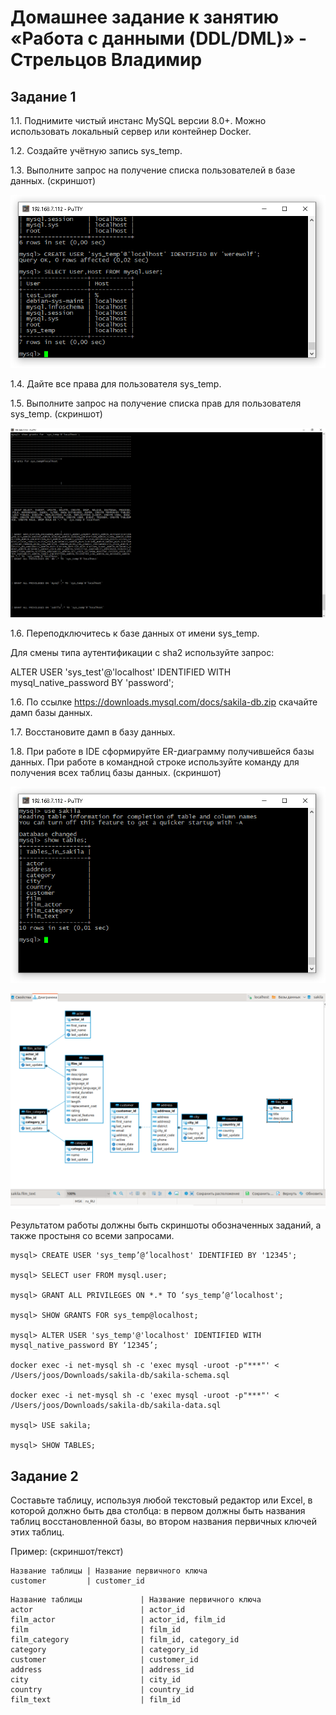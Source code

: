 # Домашнее задание к занятию «Работа с данными (DDL/DML)» - Стрельцов Владимир

## Задание 1

1.1. Поднимите чистый инстанс MySQL версии 8.0+. Можно использовать локальный сервер или контейнер Docker.

1.2. Создайте учётную запись sys_temp.

1.3. Выполните запрос на получение списка пользователей в базе данных. (скриншот)

![img](/img/2023-10-25_09-38-15.png)

1.4. Дайте все права для пользователя sys_temp.

1.5. Выполните запрос на получение списка прав для пользователя sys_temp. (скриншот)

![img](/img/2023-10-25_11-38-48.png)

1.6. Переподключитесь к базе данных от имени sys_temp.

Для смены типа аутентификации с sha2 используйте запрос:

ALTER USER 'sys_test'@'localhost' IDENTIFIED WITH mysql_native_password BY 'password';

1.6. По ссылке https://downloads.mysql.com/docs/sakila-db.zip скачайте дамп базы данных.

1.7. Восстановите дамп в базу данных.

1.8. При работе в IDE сформируйте ER-диаграмму получившейся базы данных. При работе в командной строке используйте команду для получения всех таблиц базы данных. (скриншот)

![img](/img/2023-10-25_11-24-01.png)

![img](/img/2023-10-25_11-24-58.png)

Результатом работы должны быть скриншоты обозначенных заданий, а также простыня со всеми запросами.

```
mysql> CREATE USER 'sys_temp’@‘localhost' IDENTIFIED BY '12345';

mysql> SELECT user FROM mysql.user;

mysql> GRANT ALL PRIVILEGES ON *.* TO ‘sys_temp’@‘localhost';

mysql> SHOW GRANTS FOR sys_temp@localhost;

mysql> ALTER USER 'sys_temp'@'localhost' IDENTIFIED WITH mysql_native_password BY ‘12345’;

docker exec -i net-mysql sh -c 'exec mysql -uroot -p"***"' < /Users/joos/Downloads/sakila-db/sakila-schema.sql 

docker exec -i net-mysql sh -c 'exec mysql -uroot -p"***"' < /Users/joos/Downloads/sakila-db/sakila-data.sql

mysql> USE sakila;

mysql> SHOW TABLES;
```



## Задание 2

Составьте таблицу, используя любой текстовый редактор или Excel, в которой должно быть два столбца: в первом должны быть названия таблиц восстановленной базы, во втором названия первичных ключей этих таблиц. 

Пример: (скриншот/текст)

```
Название таблицы | Название первичного ключа
customer         | customer_id
```

```
Название таблицы             | Название первичного ключа
actor                        | actor_id
film_actor                   | actor_id, film_id
film                         | film_id
film_category                | film_id, category_id
category                     | category_id
customer                     | customer_id
address                      | address_id
city                         | city_id
country                      | country_id
film_text                    | film_id
```
